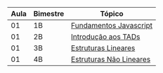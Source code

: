 | Aula | Bimestre  | Tópico
|------|-----------|-------|
| 01   |  1B       | [Fundamentos Javascript](./01-fundamentos-js/) 
| 01   |  2B       | [Introdução aos TADs](./02-intro-tads) 
| 01   |  3B       | [Estruturas Lineares](./03-estruturas-lineares/) 
| 01   |  4B       | [Estruturas Não Lineares ](./04-estruturas-nao-lineares) 


